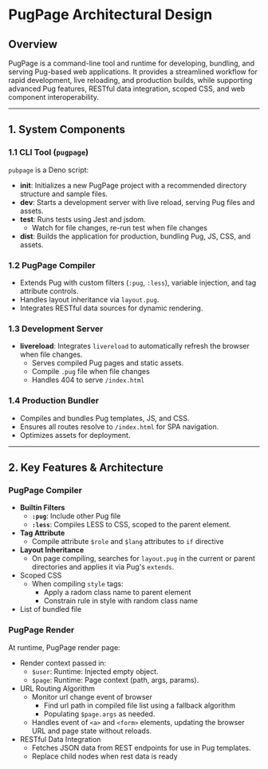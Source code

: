 # PugPage Architectural Design

## Overview

PugPage is a command-line tool and runtime for developing, bundling, and serving Pug-based web applications. It provides a streamlined workflow for rapid development, live reloading, and production builds, while supporting advanced Pug features, RESTful data integration, scoped CSS, and web component interoperability.

---

## 1. System Components

### 1.1 CLI Tool (`pugpage`)

`pubpage` is a Deno script:
- **init**: Initializes a new PugPage project with a recommended directory structure and sample files.
- **dev**: Starts a development server with live reload, serving Pug files and assets.
- **test**: Runs tests using Jest and jsdom.
  - Watch for file changes, re-run test when file changes
- **dist**: Builds the application for production, bundling Pug, JS, CSS, and assets.

### 1.2 PugPage Compiler
- Extends Pug with custom filters (`:pug`, `:less`), variable injection, and tag attribute controls.
- Handles layout inheritance via `layout.pug`.
- Integrates RESTful data sources for dynamic rendering.

### 1.3 Development Server
- **livereload**: Integrates `livereload` to automatically refresh the browser when file changes.
  - Serves compiled Pug pages and static assets.
  - Compile `.pug` file when file changes
  - Handles 404 to serve `/index.html`

### 1.4 Production Bundler
- Compiles and bundles Pug templates, JS, and CSS.
- Ensures all routes resolve to `/index.html` for SPA navigation.
- Optimizes assets for deployment.

---

## 2. Key Features & Architecture

### PugPage Compiler
* **Builtin Filters**
  - **`:pug`**: Include other Pug file
  - **`:less`**: Compiles LESS to CSS, scoped to the parent element.
* **Tag Attribute**
  - Compile attribute `$role` and `$lang` attributes to `if` directive
* **Layout Inheritance**
  - On page compiling, searches for `layout.pug` in the current or parent directories and applies it via Pug's `extends`.
* Scoped CSS
  - When compiling `style` tags:
    - Apply a radom class name to parent element
    - Constrain rule in style with random class name
* List of bundled file

### PugPage Render

At runtime, PugPage render page:
* Render context passed in:
  - `$user`: Runtime: Injected empty object.
  - `$page`: Runtime: Page context (path, args, params).
* URL Routing Algorithm
  * Monitor url change event of browser
    - Find url path in compiled file list using a fallback algorithm
    - Populating `$page.args` as needed.
  - Handles event of `<a>` and `<form>` elements, updating the browser URL and page state without reloads.
* RESTful Data Integration
  - Fetches JSON data from REST endpoints for use in Pug templates.
  - Replace child nodes when rest data is ready
